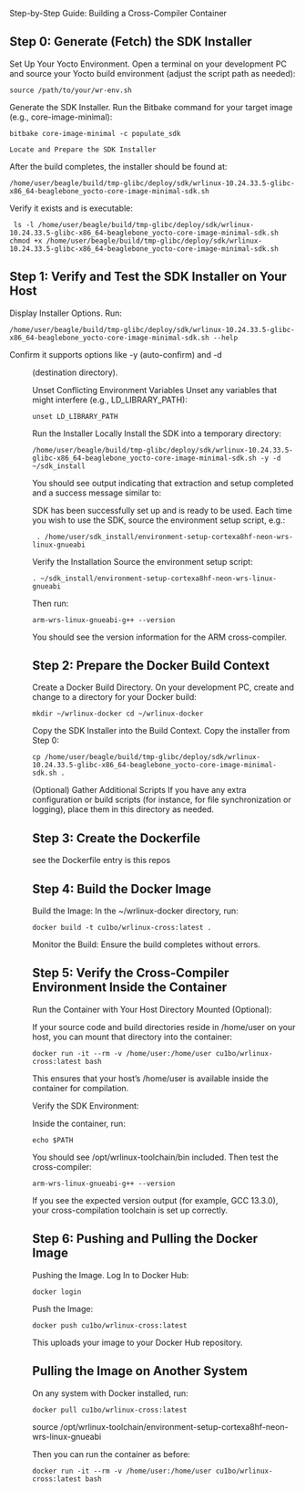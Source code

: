 Step-by-Step Guide: Building a Cross-Compiler Container

Step 0: Generate (Fetch) the SDK Installer
------------------------------------------

Set Up Your Yocto Environment. Open a terminal on your development PC and source your Yocto build environment (adjust the script path as needed):

``
source /path/to/your/wr-env.sh
``

Generate the SDK Installer. Run the Bitbake command for your target image (e.g., core-image-minimal):

``
bitbake core-image-minimal -c populate_sdk
``

``Locate and Prepare the SDK Installer``

After the build completes, the installer should be found at:

``/home/user/beagle/build/tmp-glibc/deploy/sdk/wrlinux-10.24.33.5-glibc-x86_64-beaglebone_yocto-core-image-minimal-sdk.sh``

Verify it exists and is executable:

``
ls -l /home/user/beagle/build/tmp-glibc/deploy/sdk/wrlinux-10.24.33.5-glibc-x86_64-beaglebone_yocto-core-image-minimal-sdk.sh
chmod +x /home/user/beagle/build/tmp-glibc/deploy/sdk/wrlinux-10.24.33.5-glibc-x86_64-beaglebone_yocto-core-image-minimal-sdk.sh``

Step 1: Verify and Test the SDK Installer on Your Host
----------------------------------------------------------

Display Installer Options. Run:

``/home/user/beagle/build/tmp-glibc/deploy/sdk/wrlinux-10.24.33.5-glibc-x86_64-beaglebone_yocto-core-image-minimal-sdk.sh --help``

Confirm it supports options like -y (auto-confirm) and -d <dir> (destination directory).

Unset Conflicting Environment Variables
Unset any variables that might interfere (e.g., LD_LIBRARY_PATH):

``unset LD_LIBRARY_PATH``

Run the Installer Locally
Install the SDK into a temporary directory:

``/home/user/beagle/build/tmp-glibc/deploy/sdk/wrlinux-10.24.33.5-glibc-x86_64-beaglebone_yocto-core-image-minimal-sdk.sh -y -d ~/sdk_install``

You should see output indicating that extraction and setup completed and a success message similar to:

SDK has been successfully set up and is ready to be used.
Each time you wish to use the SDK, source the environment setup script, e.g.:

`` . /home/user/sdk_install/environment-setup-cortexa8hf-neon-wrs-linux-gnueabi``

Verify the Installation
Source the environment setup script:

``. ~/sdk_install/environment-setup-cortexa8hf-neon-wrs-linux-gnueabi``

Then run:

``arm-wrs-linux-gnueabi-g++ --version``

You should see the version information for the ARM cross-compiler.

Step 2: Prepare the Docker Build Context
----------------------------------------

Create a Docker Build Directory. On your development PC, create and change to a directory for your Docker build:

``mkdir ~/wrlinux-docker
cd ~/wrlinux-docker``

Copy the SDK Installer into the Build Context. Copy the installer from Step 0:

``cp /home/user/beagle/build/tmp-glibc/deploy/sdk/wrlinux-10.24.33.5-glibc-x86_64-beaglebone_yocto-core-image-minimal-sdk.sh .``

(Optional) Gather Additional Scripts
If you have any extra configuration or build scripts (for instance, for file synchronization or logging), place them in this directory as needed.

Step 3: Create the Dockerfile
-----------------------------

see the Dockerfile entry is this repos

Step 4: Build the Docker Image
------------------------------

Build the Image:
In the ~/wrlinux-docker directory, run:

``docker build -t cu1bo/wrlinux-cross:latest .``

Monitor the Build: 
Ensure the build completes without errors.

Step 5: Verify the Cross-Compiler Environment Inside the Container
------------------------------------------------------------------

Run the Container with Your Host Directory Mounted (Optional):

If your source code and build directories reside in /home/user on your host, you can mount that directory into the container:

``docker run -it --rm -v /home/user:/home/user cu1bo/wrlinux-cross:latest bash``

This ensures that your host’s /home/user is available inside the container for compilation.

Verify the SDK Environment:

Inside the container, run:

``echo $PATH``

You should see /opt/wrlinux-toolchain/bin included.  Then test the cross-compiler: 

``arm-wrs-linux-gnueabi-g++ --version``

If you see the expected version output (for example, GCC 13.3.0), your cross-compilation toolchain is set up correctly.

Step 6: Pushing and Pulling the Docker Image
-------------------------------------------

Pushing the Image. Log In to Docker Hub:

``docker login``

Push the Image:

``docker push cu1bo/wrlinux-cross:latest``

This uploads your image to your Docker Hub repository.

Pulling the Image on Another System
-----------------------------------

On any system with Docker installed, run:

``docker pull cu1bo/wrlinux-cross:latest``

source /opt/wrlinux-toolchain/environment-setup-cortexa8hf-neon-wrs-linux-gnueabi


Then you can run the container as before:

``docker run -it --rm -v /home/user:/home/user cu1bo/wrlinux-cross:latest bash``

